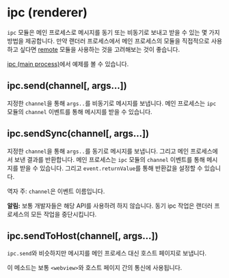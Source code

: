 ﻿# ipc (renderer)

`ipc` 모듈은 메인 프로세스로 메시지를 동기 또는 비동기로 보내고 받을 수 있는 몇 가지 방법을 제공합니다.
만약 랜더러 프로세스에서 메인 프로세스의 모듈을 직접적으로 사용하고 싶다면 [remote](remote-ko.md) 모듈을 사용하는 것을 고려해보는 것이 좋습니다.

[ipc (main process)](ipc-main-process-ko.md)에서 예제를 볼 수 있습니다.

## ipc.send(channel[, args...])

지정한 `channel`을 통해 `args..`를 비동기로 메시지를 보냅니다. 메인 프로세스는 `ipc` 모듈의 `channel` 이벤트를 통해 메시지를 받을 수 있습니다.

## ipc.sendSync(channel[, args...])

지정한 `channel`을 통해 `args..`를 동기로 메시지를 보냅니다. 그리고 메인 프로세스에서 보낸 결과를 반환합니다.
메인 프로세스는 `ipc` 모듈의 `channel` 이벤트를 통해 메시지를 받을 수 있습니다. 그리고 `event.returnValue`를 통해 반환값을 설정할 수 있습니다.

역자 주: `channel`은 이벤트 이름입니다.

**알림:** 보통 개발자들은 해당 API를 사용하려 하지 않습니다. 동기 ipc 작업은 랜더러 프로세스의 모든 작업을 중단시킵니다.

## ipc.sendToHost(channel[, args...])

`ipc.send`와 비슷하지만 메시지를 메인 프로세스 대신 호스트 페이지로 보냅니다.

이 메소드는 보통 `<webview>`와 호스트 페이지 간의 통신에 사용됩니다.
